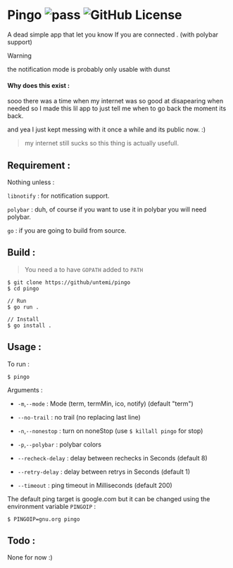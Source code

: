 # Pingo ![pass](https://github.com/andro404-MC/pingo/actions/workflows/test.yml/badge.svg) ![GitHub License](https://img.shields.io/github/license/andro404-MC/pingo)

A dead simple app that let you know If you are connected . (with polybar support)

> [!WARNING]
> the notification mode is probably only usable with dunst

#### Why does this exist :

sooo there was a time when my internet was so good at disapearing when needed so I made this lil app to just tell me when to go back the moment its back.

and yea I just kept messing with it once a while and its public now. :)

> my internet still sucks so this thing is actually usefull.

## Requirement :

Nothing unless :

`libnotify` : for notification support.

`polybar` : duh, of course if you want to use it in polybar you will need polybar.

`go` : if you are going to build from source.

## Build :

> You need a to have `GOPATH` added to `PATH`

```
$ git clone https://github/untemi/pingo
$ cd pingo

// Run
$ go run .

// Install
$ go install .
```

## Usage :

To run :

```
$ pingo
```

Arguments :

- `-m`,`--mode` : Mode (term, termMin, ico, notify) (default "term")

- `--no-trail` : no trail (no replacing last line)

- `-n`,`--nonestop` : turn on noneStop (use `$ killall pingo` for stop)

- `-p`,`--polybar` : polybar colors

- `--recheck-delay` : delay between rechecks in Seconds (default 8)

- `--retry-delay` : delay between retrys in Seconds (default 1)
- `--timeout` : ping timeout in Milliseconds (default 200)

The default ping target is google.com but it can be changed using the environment variable `PINGOIP` :

```
$ PINGOIP=gnu.org pingo
```

## Todo :

None for now :)
